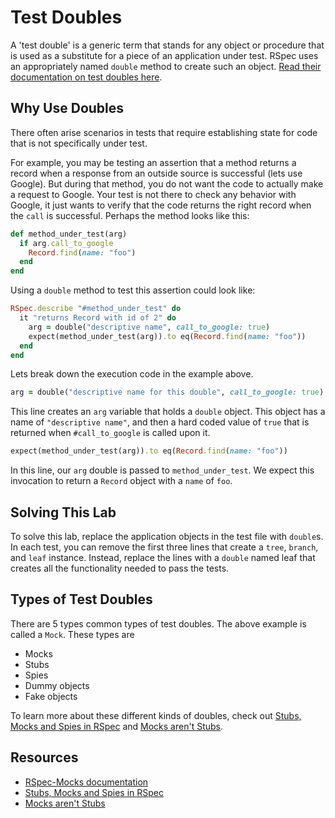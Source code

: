 # Test Doubles

A 'test double' is a generic term that stands for any object or procedure that is used as a substitute for a piece of an application under test. RSpec uses an appropriately named `double` method to create such an object. [Read their documentation on test doubles here](https://relishapp.com/rspec/rspec-mocks/v/3-7/docs/basics/test-doubles).

## Why Use Doubles

There often arise scenarios in tests that require establishing state for code that is not specifically under test. 

For example, you may be testing an assertion that a method returns a record when a response from an outside source is successful (lets use Google). But during that method, you do not want the code to actually make a request to Google. Your test is not there to check any behavior with Google, it just wants to verify that the code returns the right record when the `call` is successful. Perhaps the method looks like this:

```ruby
def method_under_test(arg)
  if arg.call_to_google
    Record.find(name: "foo")
  end
end
```

Using a `double` method to test this assertion could look like:

```ruby
RSpec.describe "#method_under_test" do
  it "returns Record with id of 2" do
    arg = double("descriptive name", call_to_google: true)
    expect(method_under_test(arg)).to eq(Record.find(name: "foo"))
  end
end
```

Lets break down the execution code in the example above.

```ruby
arg = double("descriptive name for this double", call_to_google: true)
```

This line creates an `arg` variable that holds a `double` object. This object has a name of `"descriptive name"`, and then a hard coded value of `true` that is returned when `#call_to_google` is called upon it.

```ruby
expect(method_under_test(arg)).to eq(Record.find(name: "foo"))
```

In this line, our `arg` double is passed to `method_under_test`. We expect this invocation to return a `Record` object with a `name` of `foo`.

## Solving This Lab

To solve this lab, replace the application objects in the test file with `double`s. In each test, you can remove the first three lines that create a `tree`, `branch`, and `leaf` instance. Instead, replace the lines with a `double` named leaf that creates all the functionality needed to pass the tests.

## Types of Test Doubles

There are 5 types common types of test doubles. The above example is called a `Mock`. These types are

- Mocks
- Stubs
- Spies
- Dummy objects
- Fake objects

To learn more about these different kinds of doubles, check out [Stubs, Mocks and Spies in RSpec](https://about.futurelearn.com/blog/stubs-mocks-spies-rspec) and [Mocks aren't Stubs](https://martinfowler.com/articles/mocksArentStubs.html).

## Resources

- [RSpec-Mocks documentation](https://relishapp.com/rspec/rspec-mocks/v/3-7/docs/basics)
- [Stubs, Mocks and Spies in RSpec](https://about.futurelearn.com/blog/stubs-mocks-spies-rspec)
- [Mocks aren't Stubs](https://martinfowler.com/articles/mocksArentStubs.html)
